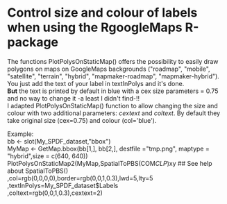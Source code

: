 # Control size and colour of labels when using the RgoogleMaps R-package

The functions PlotPolysOnStaticMap() offers the possibility to easily draw polygons on maps on GoogleMaps backgrounds ("roadmap", "mobile", "satellite", "terrain", "hybrid", "mapmaker-roadmap", "mapmaker-hybrid"). You just add the text of your label in textInPolys and it's done.  
**But** the text is printed by default in blue with a cex size parameters = 0.75 and no way to change it -a least I didn't find-!!  
I adapted PlotPolysOnStaticMap() function to allow changing the size and colour with two additional parameters: *cextext* and *coltext*. By default they take original size (cex=0.75) and colour (col='blue').  

Example:  
bb <- slot(My_SPDF_dataset,"bbox")  
MyMap <- GetMap.bbox(bb[1,], bb[2,], destfile ="tmp.png", maptype = "hybrid",size = c(640, 640))  
PlotPolysOnStaticMap2(MyMap,SpatialToPBS(COM$CLP)$xy ## See help about SpatialToPBS()  
                     ,col=rgb(0,0,0,0),border=rgb(0,0,1,0.3),lwd=5,lty=5  
                     ,textInPolys=My_SPDF_dataset$Labels  
                     ,coltext=rgb(0,0,1,0.3),cextext=2)  
